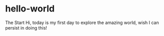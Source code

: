 # hello-world
The Start
Hi, today is my first day to explore the amazing world, wish I can persist in doing this!
